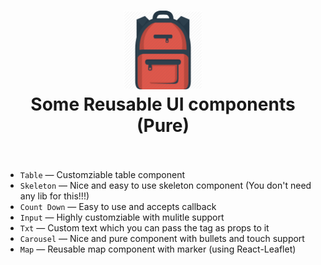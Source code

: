 <div align="center">
  <h1>
    <img src="./bag-logo.png" alt='js-icon' height="25%" width="25%"/>
    <br />
   Some Reusable UI components (Pure)
    <br />
    <br />
  </h1>
</div>

- `Table` &mdash; Customziable table component
- `Skeleton` &mdash; Nice and easy to use skeleton component (You don't need any lib for this!!!)
- `Count Down` &mdash; Easy to use and accepts callback
- `Input` &mdash; Highly customziable with mulitle support
- `Txt` &mdash; Custom text which you can pass the tag as props to it 
- `Carousel` &mdash; Nice and pure component with bullets and touch support
- `Map` &mdash; Reusable map component with marker (using React-Leaflet)


